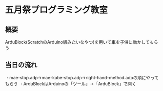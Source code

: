 五月祭プログラミング教室
====
## 概要
ArduBlock(ScratchのArduino版みたいなやつ)を用いて車を子供に動かしてもらう
## 当日の流れ
・mae-stop.adp→mae-kabe-stop.adp→right-hand-method.adpの順にやってもらう
・ArduBlockはArduinoの「ツール」→「ArduBlock」で開く